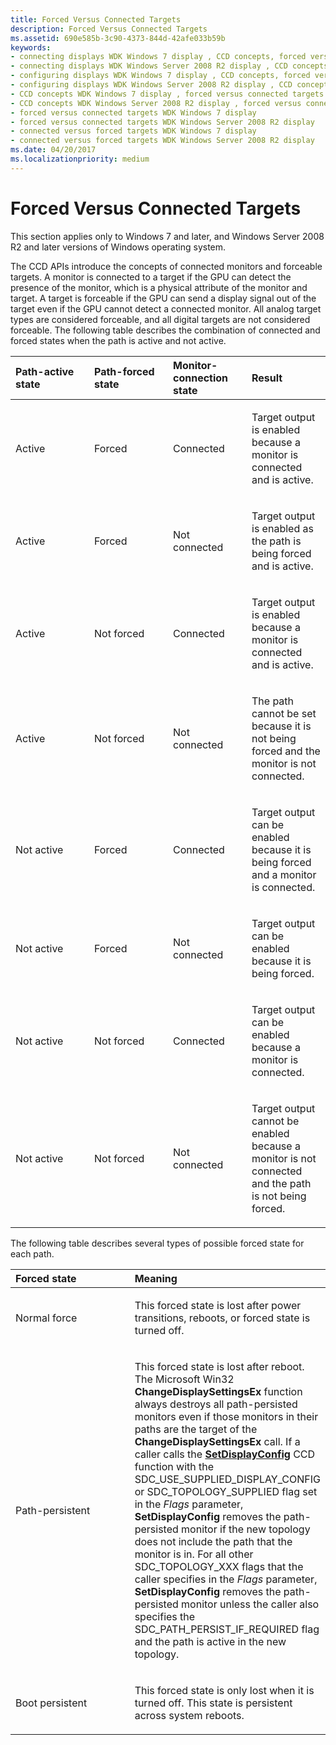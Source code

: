 ```yaml
---
title: Forced Versus Connected Targets
description: Forced Versus Connected Targets
ms.assetid: 690e585b-3c90-4373-844d-42afe033b59b
keywords:
- connecting displays WDK Windows 7 display , CCD concepts, forced versus connected targets
- connecting displays WDK Windows Server 2008 R2 display , CCD concepts, forced versus connected targets
- configuring displays WDK Windows 7 display , CCD concepts, forced versus connected targets
- configuring displays WDK Windows Server 2008 R2 display , CCD concepts, forced versus connected targets
- CCD concepts WDK Windows 7 display , forced versus connected targets
- CCD concepts WDK Windows Server 2008 R2 display , forced versus connected targets
- forced versus connected targets WDK Windows 7 display
- forced versus connected targets WDK Windows Server 2008 R2 display
- connected versus forced targets WDK Windows 7 display
- connected versus forced targets WDK Windows Server 2008 R2 display
ms.date: 04/20/2017
ms.localizationpriority: medium
---
```


# Forced Versus Connected Targets


This section applies only to Windows 7 and later, and Windows Server 2008 R2 and later versions of Windows operating system.

The CCD APIs introduce the concepts of connected monitors and forceable targets. A monitor is connected to a target if the GPU can detect the presence of the monitor, which is a physical attribute of the monitor and target. A target is forceable if the GPU can send a display signal out of the target even if the GPU cannot detect a connected monitor. All analog target types are considered forceable, and all digital targets are not considered forceable. The following table describes the combination of connected and forced states when the path is active and not active.

<table>
<colgroup>
<col width="25%" />
<col width="25%" />
<col width="25%" />
<col width="25%" />
</colgroup>
<thead>
<tr class="header">
<th align="left">Path-active state</th>
<th align="left">Path-forced state</th>
<th align="left">Monitor-connection state</th>
<th align="left">Result</th>
</tr>
</thead>
<tbody>
<tr class="odd">
<td align="left"><p>Active</p></td>
<td align="left"><p>Forced</p></td>
<td align="left"><p>Connected</p></td>
<td align="left"><p>Target output is enabled because a monitor is connected and is active.</p></td>
</tr>
<tr class="even">
<td align="left"><p>Active</p></td>
<td align="left"><p>Forced</p></td>
<td align="left"><p>Not connected</p></td>
<td align="left"><p>Target output is enabled as the path is being forced and is active.</p></td>
</tr>
<tr class="odd">
<td align="left"><p>Active</p></td>
<td align="left"><p>Not forced</p></td>
<td align="left"><p>Connected</p></td>
<td align="left"><p>Target output is enabled because a monitor is connected and is active.</p></td>
</tr>
<tr class="even">
<td align="left"><p>Active</p></td>
<td align="left"><p>Not forced</p></td>
<td align="left"><p>Not connected</p></td>
<td align="left"><p>The path cannot be set because it is not being forced and the monitor is not connected.</p></td>
</tr>
<tr class="odd">
<td align="left"><p>Not active</p></td>
<td align="left"><p>Forced</p></td>
<td align="left"><p>Connected</p></td>
<td align="left"><p>Target output can be enabled because it is being forced and a monitor is connected.</p></td>
</tr>
<tr class="even">
<td align="left"><p>Not active</p></td>
<td align="left"><p>Forced</p></td>
<td align="left"><p>Not connected</p></td>
<td align="left"><p>Target output can be enabled because it is being forced.</p></td>
</tr>
<tr class="odd">
<td align="left"><p>Not active</p></td>
<td align="left"><p>Not forced</p></td>
<td align="left"><p>Connected</p></td>
<td align="left"><p>Target output can be enabled because a monitor is connected.</p></td>
</tr>
<tr class="even">
<td align="left"><p>Not active</p></td>
<td align="left"><p>Not forced</p></td>
<td align="left"><p>Not connected</p></td>
<td align="left"><p>Target output cannot be enabled because a monitor is not connected and the path is not being forced.</p></td>
</tr>
</tbody>
</table>

 

The following table describes several types of possible forced state for each path.

<table>
<colgroup>
<col width="50%" />
<col width="50%" />
</colgroup>
<thead>
<tr class="header">
<th align="left">Forced state</th>
<th align="left">Meaning</th>
</tr>
</thead>
<tbody>
<tr class="odd">
<td align="left"><p>Normal force</p></td>
<td align="left"><p>This forced state is lost after power transitions, reboots, or forced state is turned off.</p></td>
</tr>
<tr class="even">
<td align="left"><p>Path-persistent</p></td>
<td align="left"><p>This forced state is lost after reboot. The Microsoft Win32 <strong>ChangeDisplaySettingsEx</strong> function always destroys all path-persisted monitors even if those monitors in their paths are the target of the <strong>ChangeDisplaySettingsEx</strong> call. If a caller calls the <a href="/windows/win32/api/winuser/nf-winuser-setdisplayconfig" data-raw-source="[&lt;strong&gt;SetDisplayConfig&lt;/strong&gt;](/windows/win32/api/winuser/nf-winuser-setdisplayconfig)"><strong>SetDisplayConfig</strong></a> CCD function with the SDC_USE_SUPPLIED_DISPLAY_CONFIG or SDC_TOPOLOGY_SUPPLIED flag set in the <em>Flags</em> parameter, <strong>SetDisplayConfig</strong> removes the path-persisted monitor if the new topology does not include the path that the monitor is in. For all other SDC_TOPOLOGY_XXX flags that the caller specifies in the <em>Flags</em> parameter, <strong>SetDisplayConfig</strong> removes the path-persisted monitor unless the caller also specifies the SDC_PATH_PERSIST_IF_REQUIRED flag and the path is active in the new topology.</p></td>
</tr>
<tr class="odd">
<td align="left"><p>Boot persistent</p></td>
<td align="left"><p>This forced state is only lost when it is turned off. This state is persistent across system reboots.</p></td>
</tr>
</tbody>
</table>

 

